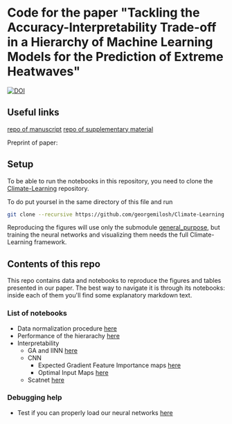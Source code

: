 # Code for the paper "Tackling the Accuracy-Interpretability Trade-off in a Hierarchy of Machine Learning Models for the Prediction of Extreme Heatwaves"

[![DOI](https://zenodo.org/badge/803365588.svg)](https://zenodo.org/doi/10.5281/zenodo.13844551)

## Useful links

[repo of manuscript](https://github.com/amaurylancelin/Interpretability-heatwaves-paper)
[repo of supplementary material](https://github.com/amaurylancelin/SUPMAT-Interpretability-heatwaves-paper)

Preprint of paper: 

## Setup

To be able to run the notebooks in this repository, you need to clone the [Climate-Learning](https://github.com/georgemilosh/Climate-Learning) repository.

To do put yoursel in the same directory of this file and run

```bash
git clone --recursive https://github.com/georgemilosh/Climate-Learning.git
```

Reproducing the figures will use only the submodule [general_purpose](https://github.com/AlessandroLovo/general_purpose), but training the neural networks and visualizing them needs the full Climate-Learning framework.

## Contents of this repo

This repo contains data and notebooks to reproduce the figures and tables presented in our paper. The best way to navigate it is through its notebooks: inside each of them you'll find some explanatory markdown text.

### List of notebooks

- Data normalization procedure [here](interpretability-hierarchy/misc.ipynb)
- Performance of the hierarachy [here](interpretability-hierarchy/performance.ipynb)
- Interpretability
    - GA and IINN [here](interpretability-hierarchy/interpret_GA-IINN.ipynb)
    - CNN
        - Expected Gradient Feature Importance maps [here](interpretability-hierarchy/interpret_CNN_EGFI.ipynb)
        - Optimal Input Maps [here](interpretability-hierarchy/CNN-optimal-input/optimal_input.ipynb)
    - Scatnet [here](interpretability-hierarchy/interpret_ScatNet.ipynb)


### Debugging help

- Test if you can properly load our neural networks [here](interpretability-hierarchy/test_load_model.ipynb)
